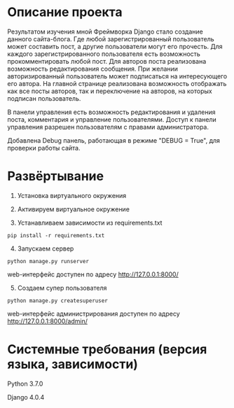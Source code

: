 
# Описание проекта

Результатом изучения мной Фреймворка Django стало создание данного сайта-блога. Где любой зарегистрированный пользователь может составить пост, а другие пользователи могут его прочесть. Для каждого зарегистрированного пользователя есть возможность прокомментировать любой пост.
Для авторов поста реализована возможность редактирования сообщения. При желании авторизированный пользователь может подписаться на интересующего его автора. На главной странице реализована возможность отображать как все посты авторов, так и переключение на авторов, на которых подписан пользователь.

В панели управления есть возможность редактирования и удаления поста, комментария и управление пользователями. Доступ к панели управления разрешен пользователям с правами администратора.

Добавлена Debug панель, работающая в режиме "DEBUG = True", для проверки работы сайта.

# Развёртывание

1. Установка виртуального окружения

2. Активируем виртуальное окружение

3. Устанавливаем зависимости из requirements.txt
```
pip install -r requirements.txt
```
4. Запускаем сервер
```
python manage.py runserver
```
web-интерфейс доступен по адресу http://127.0.0.1:8000/

5. Создаем супер пользователя
```
python manage.py createsuperuser
```
web-интерфейс администрирования доступен по адресу http://127.0.0.1:8000/admin/



# Системные требования (версия языка, зависимости)
Python 3.7.0

Django 4.0.4

